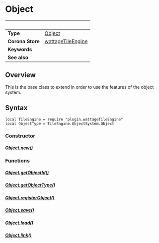 # Object

|                      | &nbsp;
| -------------------- | ---------------------------------------------------------------
| __Type__             | [Object](type_object.markdown)
| __Corona Store__     | [wattageTileEngine](http://store.coronalabs.com/plugin/wattageTileEngine)
| __Keywords__         |
| __See also__         |

## Overview
This is the base class to extend in order to use the features of the
object system.

## Syntax

	local TileEngine = require "plugin.wattageTileEngine"
	local ObjectType = TileEngine.ObjectSystem.Object

### Constructor

##### [Object.new()](new.markdown)

### Functions

##### [Object.getObjectId()](getObjectId.markdown)

##### [Object.getObjectType()](getObjectType.markdown)

##### [Object.registerObject()](registerObject.markdown)

##### [Object.save()](save.markdown)

##### [Object.load()](load.markdown)

##### [Object.link()](link.markdown)